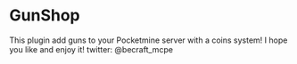 # GunShop
This plugin add guns to your Pocketmine server with a coins system!
I hope you like and enjoy it! twitter: @becraft_mcpe
